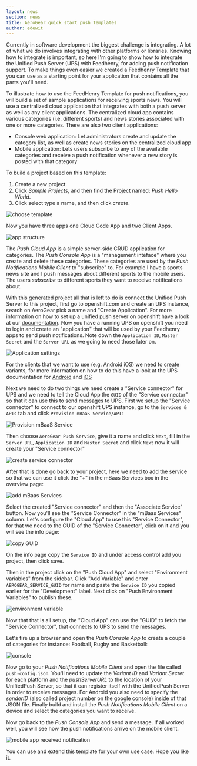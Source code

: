 ```yaml
---
layout: news
section: news
title: AeroGear quick start push Templates
author: edewit
---
```


Currently in software development the biggest challenge is integrating. A lot of what we do involves integrating with other platforms or libraries. Knowing how to integrate is important, so here I'm going to show how to integrate the Unified Push Server (UPS) with Feedhenry, for adding push notification support. To make things even easier we created a Feedhenry Template that you can use as a starting point for your application that contains all the parts you'll need.

To illustrate how to use the FeedHenry Template for push notifications, you will build a set of sample applications for receiving sports news. You will use a centralized cloud application that integrates with both a push server as well as any client applications. The centralized cloud app contains various categories (i.e. different sports) and news stories associated with one or more categories. There are also two client applications: 

* Console web application: Let administrators create and update the category list, as well as create news stories on the centralized cloud app
* Mobile application: Lets users subscribe to any of the available categories and receive a push notification whenever a new story is posted with that category

To build a project based on this template:

1. Create a new project.
1. Click *Sample Projects*, and then find the Project named: *Push Hello World*.
1. Click select type a name, and then click *create*.

![choose template](/img/news/2015-04-20-feedhenry-push-templates/1.png)

Now you have three apps one Cloud Code App and two Client Apps.

![app structure](/img/news/2015-04-20-feedhenry-push-templates/5.png)

The _Push Cloud App_ is a simple server-side CRUD application for categories. The _Push Console App_ is a "management inteface" where you create and delete these categories. These categories are used by the _Push Notifications Mobile Client_ to "subscribe" to. For example I have a sports news site and I push messages about different sports to the mobile users. The users _subscribe_ to different sports they want to receive notifications about.

With this generated project all that is left to do is connect the Unified Push Server to this project, first go to openshift.com and create an UPS instance, search on AeroGear pick a name and "Create Application". For more information on how to set up a unified push server on openshift have a look at our [documentation](/docs/unifiedpush/ups_userguide/index/#openshift). Now you have a running UPS on openshift you need to login and create an "application" that will be used by your Feedhenry apps to send push notifications. Note down the `Application ID`, `Master Secret` and the `Server URL` as we going to need those later on.

![Application settings](/img/news/2015-04-20-feedhenry-push-templates/10.png)

For the clients that we want to use (e.g. Android iOS) we need to create variants, for more information on how to do this have a look at the UPS documentation for [Android](https://aerogear.org/docs/unifiedpush/aerogear-push-android/) and [iOS](https://aerogear.org/docs/unifiedpush/aerogear-push-ios/)

Next we need to do two things we need create a "Service connector" for UPS and we need to tell the Cloud App the `GUID` of the "Service connector" so that it can use this to send messages to UPS. First we setup the "Service connector" to connect to our openshift UPS instance, go to the `Services & APIs` tab and click `Provision mBaaS Service/API`:

![Provision mBaaS Service](/img/news/2015-04-20-feedhenry-push-templates/3.png)

Then choose `AeroGear Push Service`, give it a name and click `Next`, fill in the `Server URL`, `Application ID` and `Master Secret` and click `Next` now it will create your "Service connector"

![create service connector](/img/news/2015-04-20-feedhenry-push-templates/7.png)
 
 After that is done go back to your project, here we need to add the service so that we can use it click the "+" in the mBaas Services box in the overview page:

![add mBaas Services](/img/news/2015-04-20-feedhenry-push-templates/2.png)

Select the created "Service connector" and then the "Associate Service" button. Now you'll see the "Service Connector" in the "mBaas Services" column. Let's configure the "Cloud App" to use this "Service Connector", for that we need to the GUID of the "Service Connector", click on it and you will see the info page:

![copy GUID](/img/news/2015-04-20-feedhenry-push-templates/4.png)

On the info page copy the `Service ID` and under access control add you project, then click save.

Then in the project click on the "Push Cloud App" and select "Environment variables" from the sidebar. Click "Add Variable" and enter `AEROGEAR_SERVICE_GUID` for name and paste the `Service ID` you copied earlier for the "Development" label. Next click on "Push Environment Variables" to publish these.

![environment variable](/img/news/2015-04-20-feedhenry-push-templates/6.png)

Now that that is all setup, the "Cloud App" can use the "GUID" to fetch the "Service Connector", that connects to UPS to send the messages.

Let's fire up a browser and open the _Push Console App_ to create a couple of categories for instance: Football, Rugby and Basketball: 

![console](/img/news/2015-04-20-feedhenry-push-templates/8.png)

Now go to your _Push Notifications Mobile Client_ and open the file called `push-config.json`. You'll need to update the _Variant ID_ and _Variant Secret_ for each platform and the _pushServerURL_ to the location of your UnifiedPush Server, so that it can register itself with the UnifiedPush Server in order to receive messages. For Android you also need to specify the _senderID_ (also called project number on the google console) inside of that JSON file.  Finally build and install the _Push Notifications Mobile Client_ on a device and select the categories you want to receive.


Now go back to the _Push Console App_ and send a message. If all worked well, you will see how the push notifications arrive on the mobile client. 

![mobile app received notification](/img/news/2015-04-20-feedhenry-push-templates/9.png)

You can use and extend this template for your own use case. Hope you like it.
